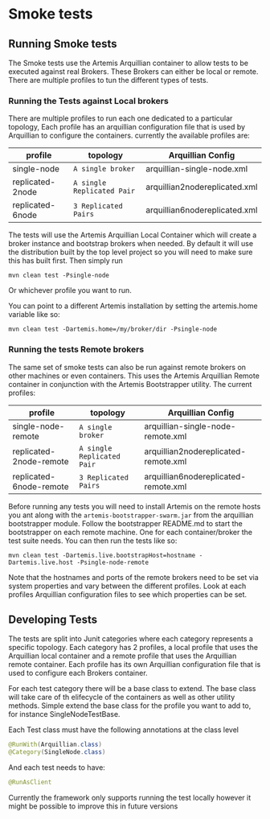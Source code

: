 # Smoke tests

## Running Smoke tests

The Smoke tests use the Artemis Arquillian container to allow tests to be executed against real Brokers. These Brokers 
can either be local or remote. There are multiple profiles to tun the different types of tests.

### Running the Tests against Local brokers

There are multiple profiles to run each one dedicated to a particular topology, Each profile has an arquillian configuration
 file that is used by Arquillian to configure the containers. currently the available profiles are:


profile | topology | Arquillian Config 
--- | --- | ---
single-node | `A single broker` | arquillian-single-node.xml 
replicated-2node | `A single Replicated Pair` | arquillian2nodereplicated.xml
replicated-6node | `3 Replicated Pairs` | arquillian6nodereplicated.xml

The tests will use the Artemis Arquillian Local Container which will create a broker instance and bootstrap brokers when 
needed. By default it will use the distribution built by the top level project so you will need to make sure this has built first.
Then simply run

    mvn clean test -Psingle-node
    
Or whichever profile you want to run.

You can point to a different Artemis installation by setting the artemis.home variable like so:

    mvn clean test -Dartemis.home=/my/broker/dir -Psingle-node 
    
### Running the tests Remote brokers

The same set of smoke tests can also be run against remote brokers on other machines or even containers. This uses the 
Artemis Arquillian Remote container in conjunction with the Artemis Bootstrapper utility. The current profiles:

profile | topology | Arquillian Config 
--- | --- | ---
single-node-remote | `A single broker` | arquillian-single-node-remote.xml  
replicated-2node-remote | `A single Replicated Pair` | arquillian2nodereplicated-remote.xml
replicated-6node-remote | `3 Replicated Pairs` | arquillian6nodereplicated-remote.xml

Before running any tests you will need to install Artemis on the remote hosts you ant along with the `artemis-bootstrapper-swarm.jar`
from the arquillian bootstrapper module. Follow the bootstrapper README.md to start the bootstrapper on each remote machine. 
One for each container/broker the test suite needs. You can then run the tests like so:

    mvn clean test -Dartemis.live.bootstrapHost=hostname -Dartemis.live.host -Psingle-node-remote 
    
Note that the hostnames and ports of the remote brokers need to be set via system properties and vary between the different 
profiles. Look at each profiles Arquillian configuration files to see which properties can be set. 


## Developing Tests

The tests are split into Junit categories where each category represents a specific topology. Each category has 2 profiles,
a local profile that uses the Arquillian local container and a remote profile that uses the Arquillian remote container.
Each profile has its own Arquillian configuration file that is used to configure each Brokers container.

For each test category there will be a base class to extend. The base class will take care of th elifecycle of the containers 
as well as other utility methods. Simple extend the base class for the profile you want to add to, for instance SingleNodeTestBase.

Each Test class must have the following annotations at the class level

```java 
@RunWith(Arquillian.class)
@Category(SingleNode.class)
```

And each test needs to have:

```java
@RunAsClient
```

Currently the framework only supports running the test locally however it might be possible to improve this in future versions

 


 